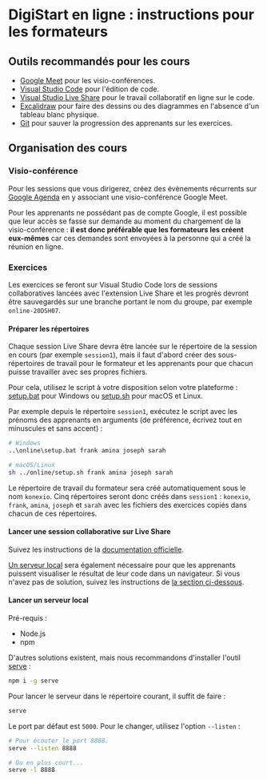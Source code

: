 # DigiStart en ligne : instructions pour les formateurs

## Outils recommandés pour les cours

- [Google Meet](https://meet.google.com/) pour les visio-conférences.
- [Visual Studio Code](https://code.visualstudio.com/) pour l'édition de code.
- [Visual Studio Live Share](https://visualstudio.microsoft.com/fr/services/live-share/) pour le travail collaboratif en ligne sur le code.
- [Excalidraw](https://excalidraw.com/) pour faire des dessins ou des diagrammes en l'absence d'un tableau blanc physique.
- [Git](https://git-scm.com/) pour sauver la progression des apprenants sur les exercices.

## Organisation des cours

### Visio-conférence

Pour les sessions que vous dirigerez, créez des évènements récurrents sur [Google Agenda](https://calendar.google.com/) en y associant une visio-conférence Google Meet.

Pour les apprenants ne possédant pas de compte Google, il est possible que leur accès se fasse sur demande au moment du chargement de la visio-conférence : **il est donc préférable que les formateurs les créent eux-mêmes** car ces demandes sont envoyées à la personne qui a créé la réunion en ligne.

### Exercices

Les exercices se feront sur Visual Studio Code lors de sessions collaboratives lancées avec l'extension Live Share et les progrès devront être sauvegardés sur une branche portant le nom du groupe, par exemple `online-20DSH07`.

#### Préparer les répertoires

Chaque session Live Share devra être lancée sur le répertoire de la session en cours (par exemple `session1`), mais il faut d'abord créer des sous-répertoires de travail pour le formateur et les apprenants pour que chacun puisse travailler avec ses propres fichiers.

Pour cela, utilisez le script à votre disposition selon votre plateforme : [setup.bat](setup.bat) pour Windows ou [setup.sh](setup.sh) pour macOS et Linux.

Par exemple depuis le répertoire `session1`, exécutez le script avec les prénoms des apprenants en arguments (de préférence, écrivez tout en minuscules et sans accent) :

```bash
# Windows
..\online\setup.bat frank amina joseph sarah

# macOS/Linux
sh ../online/setup.sh frank amina joseph sarah
```

Le répertoire de travail du formateur sera créé automatiquement sous le nom `konexio`. Cinq répertoires seront donc créés dans `session1` : `konexio`, `frank`, `amina`, `joseph` et `sarah` avec les fichiers des exercices copiés dans chacun de ces répertoires.

#### Lancer une session collaborative sur Live Share

Suivez les instructions de la [documentation officielle](https://docs.microsoft.com/en-us/visualstudio/liveshare/use/vscode#share-a-project).

[Un serveur local](https://docs.microsoft.com/en-us/visualstudio/liveshare/use/vscode#share-a-server) sera également nécessaire pour que les apprenants puissent visualiser le résultat de leur code dans un navigateur. Si vous n'avez pas de solution, suivez les instructions de [la section ci-dessous](#lancer-un-serveur-local).

#### Lancer un serveur local

Pré-requis :

- Node.js
- npm

D'autres solutions existent, mais nous recommandons d'installer l'outil [serve](https://www.npmjs.com/package/serve) :

```bash
npm i -g serve
```

Pour lancer le serveur dans le répertoire courant, il suffit de faire :

```bash
serve
```

Le port par défaut est `5000`. Pour le changer, utilisez l'option `--listen` :

```bash
# Pour écouter le port 8888.
serve --listen 8888

# Ou en plus court...
serve -l 8888
```
